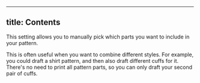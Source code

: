 ***

## title: Contents

This setting allows you to manually pick which parts you want to include in your pattern.

This is often useful when you want to combine different styles.
For example, you could draft a shirt pattern, and then also draft different cuffs for it.
There's no need to print all pattern parts, so you can only draft your second pair of cuffs.
